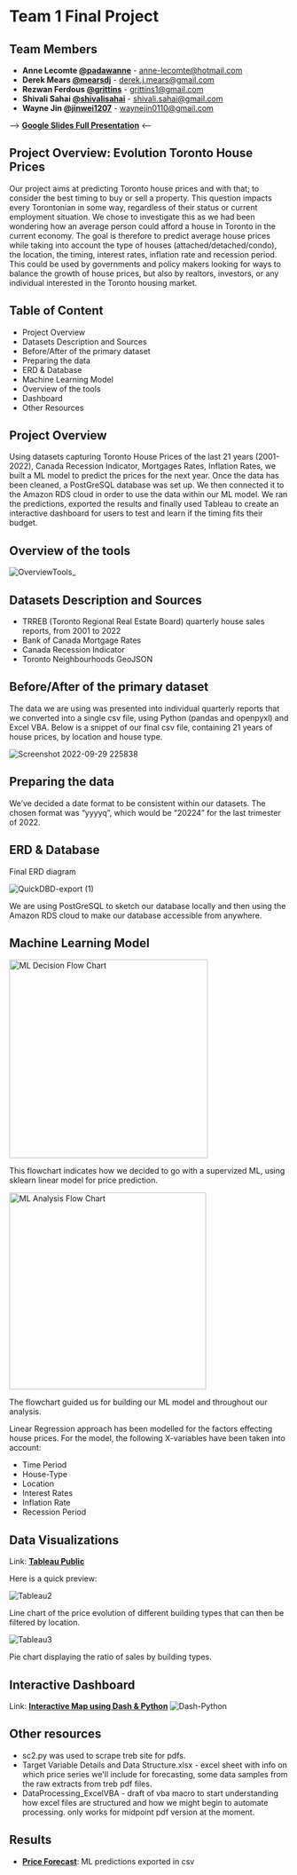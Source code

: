 # Team 1 Final Project 

## Team Members
- **Anne Lecomte [@padawanne](https://github.com/padawanne)** - anne-lecomte@hotmail.com
- **Derek Mears [@mearsdj](https://github.com/mearsdj)** - derek.j.mears@gmail.com
- **Rezwan Ferdous [@grittins](https://github.com/grittins)** - grittins1@gmail.com
- **Shivali Sahai [@shivalisahai](https://github.com/shivalisahai)** - shivali.sahai@gmail.com
- **Wayne Jin [@jinwei1207](https://github.com/jinwei1207)** - waynejin0110@gmail.com

--> **[Google Slides Full Presentation](https://docs.google.com/presentation/d/14mJ4PqTZpLeXYHL2puV3W5rADE4dS9Sq7-OiHuHIfdg/edit?usp=sharing)** <--


## Project Overview: Evolution Toronto House Prices
Our project aims at predicting Toronto house prices and with that; to consider the best timing to buy or sell a property. This question impacts every Torontonian in some way, regardless of their status or current employment situation. We chose to investigate this as we had been wondering how an average person could afford a house in Toronto in the current economy. 
The goal is therefore to predict average house prices while taking into account the type of houses (attached/detached/condo), the location, the timing, interest rates, inflation rate and recession period. This could be used by governments and policy makers looking for ways to balance the growth of house prices, but also by realtors, investors, or any individual interested in the Toronto housing market. 

## Table of Content
- Project Overview 
- Datasets Description and Sources 
- Before/After of the primary dataset 
- Preparing the data 
- ERD & Database
- Machine Learning Model 
- Overview of the tools
- Dashboard 
- Other Resources

## Project Overview 
Using datasets capturing Toronto House Prices of the last 21 years (2001-2022), Canada Recession Indicator, Mortgages Rates, Inflation Rates, we built a ML model to predict the prices for the next year. 
Once the data has been cleaned, a PostGreSQL database was set up. We then connected it to the Amazon RDS cloud in order to use the data within our ML model. 
We ran the predictions, exported the results and finally used Tableau to create an interactive dashboard for users to test and learn if the timing fits their budget. 


## Overview of the tools
![OverviewTools_](https://user-images.githubusercontent.com/104603046/195485633-60e0183e-fdb8-49cd-9575-65dc1eb1ba09.png)


## Datasets Description and Sources 
- TRREB (Toronto Regional Real Estate Board) quarterly house sales reports, from 2001 to 2022
- Bank of Canada Mortgage Rates
- Canada Recession Indicator
- Toronto Neighbourhoods GeoJSON

## Before/After of the primary dataset 
The data we are using was presented into individual quarterly reports that we converted into a single csv file, using Python (pandas and openpyxl) and Excel VBA. 
Below is a snippet of our final csv file, containing 21 years of house prices, by location and house type.

![Screenshot 2022-09-29 225838](https://user-images.githubusercontent.com/104603046/193189645-f8c60777-7422-476a-b208-7106a7cc5465.png)


## Preparing the data 
We’ve decided a date format to be consistent within our datasets. 
The chosen format was “yyyyq”, which would be “20224” for the last trimester of 2022. 

## ERD & Database
Final ERD diagram

![QuickDBD-export (1)](https://user-images.githubusercontent.com/104872971/195780864-5a14c7b6-064f-47fd-a452-2d06a8751828.png)


We are using PostGreSQL to sketch our database locally and then using the Amazon RDS cloud to make our database accessible from anywhere. 

## Machine Learning Model
<img width="358" alt="ML Decision Flow Chart" src="https://user-images.githubusercontent.com/104603046/192656877-cbfa1361-aaf9-42f6-a58b-85b0d71beeea.png">


This flowchart indicates how we decided to go with a supervized ML, using sklearn linear model for price prediction.

<img width="355" alt="ML Analysis Flow Chart" src="https://user-images.githubusercontent.com/104603046/193190333-a7a5ed67-be0d-49b2-94f6-1d423e58f6e3.png">

The flowchart guided us for building our ML model and throughout our analysis. 

Linear Regression approach has been modelled for the factors effecting house prices. For the model, the following X-variables have been taken into account: 
- Time Period 
- House-Type 
- Location 
- Interest Rates
- Inflation Rate
- Recession Period



## Data Visualizations
Link: **[Tableau Public](https://public.tableau.com/app/profile/wei.jin4205/viz/TorontoHouseAnalysis/Story1?publish=yes)**

Here is a quick preview:

![Tableau2](https://user-images.githubusercontent.com/104603046/194457662-0ebfbf8b-18c5-4d90-a65e-ca157a09c419.png)

Line chart of the price evolution of different building types that can then be filtered by location.

![Tableau3](https://user-images.githubusercontent.com/104603046/194457668-6ec232de-fc83-4584-92bf-a36005a6c4f0.png)

Pie chart displaying the ratio of sales by building types.

## Interactive Dashboard
Link: **[Interactive Map using Dash & Python](https://user-images.githubusercontent.com/104603046/195708672-6d72667b-fe0a-4edc-b909-e99c175a24dc.png)**
![Dash-Python](https://user-images.githubusercontent.com/104603046/195708799-3a6d8dd0-e4d1-41d0-9551-6e9e95a564e0.png)


## Other resources 
- sc2.py was used to scrape treb site for pdfs. 
- Target Variable Details and Data Structure.xlsx - excel sheet with info on which price series we'll include for forecasting, some data samples from the raw extracts from treb pdf files.
- DataProcessing_ExcelVBA - draft of vba macro to start understanding how excel files are structured and how we might begin to automate processing. only works for midpoint pdf version at the moment.

## Results
- **[Price Forecast](https://github.com/grittins/Team1_Project/blob/main/price_forecast.csv)**: ML predictions exported in csv
